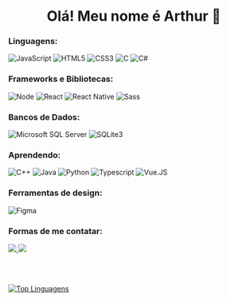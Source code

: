 <h1 align="center">Olá! Meu nome é Arthur 👋</h1>

<h3 align="left">Linguagens:</h3>
<p align="left">
  <img alt="JavaScript" src="https://img.shields.io/badge/javascript-%23323330.svg?style=for-the-badge&logo=javascript&logoColor=%23F7DF1E"/>
  <img alt="HTML5" src="https://img.shields.io/badge/html5-%23E34F26.svg?style=for-the-badge&logo=html5&logoColor=white"/>
  <img alt="CSS3" src="https://img.shields.io/badge/css3-%231572B6.svg?style=for-the-badge&logo=css3&logoColor=white"/>
  <img alt="C" src="https://img.shields.io/badge/c-%2300599C.svg?style=for-the-badge&logo=c&logoColor=white"/>
  <img alt="C#" src="https://img.shields.io/badge/c%23-%23239120.svg?style=for-the-badge&logo=c-sharp&logoColor=white"/>
</p>

<h3 align="left">Frameworks e Bibliotecas:</h3>
<p align="left">
  <img alt="Node" src="https://img.shields.io/badge/node.js-6DA55F?style=for-the-badge&logo=node.js&logoColor=white"/>
  <img alt="React" src="https://img.shields.io/badge/react-%2320232a.svg?style=for-the-badge&logo=react&logoColor=%2361DAFB"/>
  <img alt="React Native" src="https://img.shields.io/badge/react_native-%2320232a.svg?style=for-the-badge&logo=react&logoColor=%2361DAFB"/>
  <img alt="Sass" src="https://img.shields.io/badge/SASS-hotpink.svg?style=for-the-badge&logo=SASS&logoColor=white"/>
</p>

<h3 align="left">Bancos de Dados:</h3>
<p align="left">
  <img alt="Microsoft SQL Server" src="https://img.shields.io/badge/Microsoft%20SQL%20Sever-CC2927?style=for-the-badge&logo=microsoft%20sql%20server&logoColor=white"/>
  <img alt="SQLite3" src="https://img.shields.io/badge/SQLite-07405E?style=for-the-badge&logo=sqlite&logoColor=white"/>
</p>

<h3 align="left">Aprendendo:</h3>
<p align="left">
  <img alt="C++" src="https://img.shields.io/badge/C%2B%2B-00599C?style=for-the-badge&logo=c%2B%2B&logoColor=white"/>
  <img alt="Java" src="https://img.shields.io/badge/Java-ED8B00?style=for-the-badge&logo=java&logoColor=white"/>
  <img alt="Python" src="https://img.shields.io/badge/Python-14354C?style=for-the-badge&logo=python&logoColor=white"/>
  <img alt="Typescript" src="https://img.shields.io/badge/typescript-%23007ACC.svg?style=for-the-badge&logo=typescript&logoColor=white"/>
  <img alt="Vue.JS" src="https://img.shields.io/badge/Vue.js-35495E?style=for-the-badge&logo=vue.js&logoColor=4FC08D"/>
</p>

<h3 align="left">Ferramentas de design:</h3>
<p align="left">
  <img alt="Figma" src="https://img.shields.io/badge/figma-%23F24E1E.svg?style=for-the-badge&logo=figma&logoColor=white"/>
</p>

<h3 align="left">Formas de me contatar:</h3>
<a href="https://www.linkedin.com/in/arthur-silva-lima/">
  <img src = "https://img.shields.io/badge/-LinkedIn-%230077B5?style=for-the-badge&logo=linkedin&logoColor=white" target = "_ blank "/>
</a>
<a href="https://wa.me/553192339913">
  <img src="https://img.shields.io/badge/WhatsApp-25D366?style=for-the-badge&logo=whatsapp&logoColor=white"/>
</a>
</p>

<br></br>

<!--<p>
  <img align="left" src="https://github-readme-stats.vercel.app/api/top-langs?username=arthur-lima18&show_icons=true&locale=en&layout=compact&theme=radical" alt="arthur-lima18" /></p>-->
  
[![Top Linguagens](https://github-readme-stats.vercel.app/api/top-langs/?username=arthur-lima18&langs_count=8&custom_title=Linguagens%20mais%20utilizadas&hide=starlark,ruby&layout=default&hide_border=true&bg_color=00000000&text_color=FFF)](https://github.com/anuraghazra/github-readme-stats)
